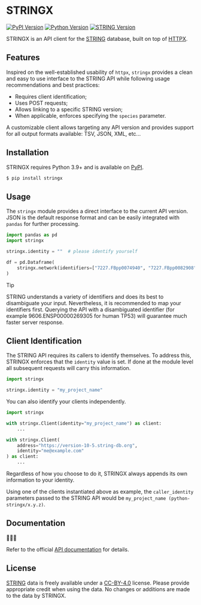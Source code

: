 # STRINGX

[![PyPI Version](https://img.shields.io/pypi/v/stringx?label=PyPI&logo=pypi&logoColor=white&color=006dad)](https://pypi.org/project/stringx/)
[![Python Version](https://img.shields.io/pypi/pyversions/stringx?label=Python&logo=python&logoColor=white&color=006dad)](https://pypi.org/project/stringx/)
[![STRING Version](https://img.shields.io/badge/dynamic/json?url=https%3A%2F%2Fstring-db.org%2Fapi%2Fjson%2Fversion&query=%24%5B0%5D.string_version&style=flat&label=STRING&color=f7f6f2)](https://string-db.org)

STRINGX is an API client for the [STRING] database, built on top of [HTTPX].

## Features

Inspired on the well-established usability of `httpx`, `stringx` provides a clean and easy to use interface to the STRING API while following usage recommendations and best practices:

- Requires client identification;
- Uses POST requests;
- Allows linking to a specific STRING version;
- When applicable, enforces specifying the `species` parameter.

A customizable client allows targeting any API version and provides support for all output formats available: TSV, JSON, XML, etc...

## Installation

STRINGX requires Python 3.9+ and is available on [PyPI](https://pypi.org/project/stringx).

```sh
$ pip install stringx
```

## Usage

The `stringx` module provides a direct interface to the current API version. JSON is the default response format and can be easily integrated with `pandas` for further processing.

```python
import pandas as pd
import stringx

stringx.identity = ""  # please identify yourself

df = pd.Dataframe(
    stringx.network(identifiers=["7227.FBpp0074940", "7227.FBpp0082908"], species=7227)
)
```

> [!TIP]
> STRING understands a variety of identifiers and does its best to disambiguate your input. Nevertheless, it is recommended to map your identifiers first. Querying the API with a disambiguated identifier (for example 9606.ENSP00000269305 for human TP53) will guarantee much faster server response.

## Client Identification

The STRING API requires its callers to identify themselves. To address this, STRINGX enforces that the `identity` value is set. If done at the module level all subsequent requests will carry this information.

```python
import stringx

stringx.identity = "my_project_name"
```

You can also identify your clients independently.

```python
import stringx

with stringx.Client(identity="my_project_name") as client:
    ...

with stringx.Client(
    address="https://version-10-5.string-db.org",
    identity="me@example.com"
) as client:
    ...
```

Regardless of how you choose to do it, STRINGX always appends its own information to your identity.

Using one of the clients instantiated above as example, the `caller_identity` parameters passed to the STRING API would be `my_project_name (python-stringx/x.y.z)`.

## Documentation

🚧🚧🚧

Refer to the official [API documentation](https://string-db.org/help/api) for details.

## License

[STRING] data is freely available under a [CC-BY-4.0](https://creativecommons.org/licenses/by/4.0/) license. Please provide appropriate credit when using the data. No changes or additions are made to the data by STRINGX.

[STRING]: https://string-db.org
[HTTPX]: https://www.python-httpx.org
